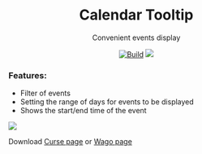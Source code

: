<div align="center">

# Calendar Tooltip

Convenient events display

[![Build](https://github.com/sfmict/CalendarTooltip/workflows/Build/badge.svg)](https://github.com/sfmict/CalendarTooltip/releases) [![](https://cf.way2muchnoise.eu/full_1319775_downloads.svg)](https://www.curseforge.com/wow/addons/calendartooltip)
</div>

### Features:

* Filter of events
* Setting the range of days for events to be displayed
* Shows the start/end time of the event

![](https://i.imgur.com/wsPrEXg.png)

Download [Curse page](https://www.curseforge.com/wow/addons/calendartooltip) or [Wago page](https://addons.wago.io/addons/calendartooltip)
